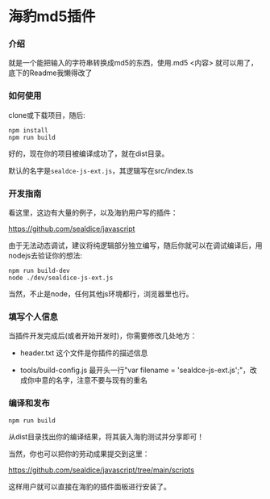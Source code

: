 # 海豹md5插件


### 介绍

就是一个能把输入的字符串转换成md5的东西，使用.md5 <内容> 就可以用了，底下的Readme我懒得改了


### 如何使用

clone或下载项目，随后:

```
npm install
npm run build
```

好的，现在你的项目被编译成功了，就在dist目录。

默认的名字是`sealdce-js-ext.js`，其逻辑写在src/index.ts


### 开发指南

看这里，这边有大量的例子，以及海豹用户写的插件：

https://github.com/sealdice/javascript

由于无法动态调试，建议将纯逻辑部分独立编写，随后你就可以在调试编译后，用nodejs去验证你的想法:

```
npm run build-dev
node ./dev/sealdice-js-ext.js
```

当然，不止是node，任何其他js环境都行，浏览器里也行。


### 填写个人信息

当插件开发完成后(或者开始开发时)，你需要修改几处地方：

* header.txt 这个文件是你插件的描述信息

* tools/build-config.js 最开头一行"var filename = 'sealdce-js-ext.js';"，改成你中意的名字，注意不要与现有的重名


### 编译和发布

```
npm run build
```

从dist目录找出你的编译结果，将其装入海豹测试并分享即可！

当然，你也可以把你的劳动成果提交到这里：

https://github.com/sealdice/javascript/tree/main/scripts

这样用户就可以直接在海豹的插件面板进行安装了。
